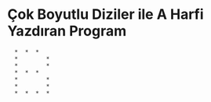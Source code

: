 # Çok Boyutlu Diziler ile A Harfi Yazdıran Program

      *  *  * 
      *        * 
      *        * 
      *  *  * 
      *        * 
      *        * 
      *  *  *  * 